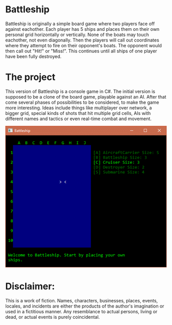 # Battleship
Battleship is originally a simple board game where two players face off against eachother. Each player has 5 ships and places them on their own personal grid horizontally or vertically. None of the boats may touch eachother, not even diagonally. Then the players will call out coordinates where they attempt to fire on their opponent's boats. The opponent would then call out "Hit!" or "Miss!". This continues until all ships of one player have been fully destroyed. 

# The project
This version of Battleship is a console game in C#. The initial version is supposed to be a clone of the board game, playable against an AI. After that come several phases of possibilities to be considered, to make the game more interesting. Ideas include things like multiplayer over network, a bigger grid, special kinds of shots that hit multiple grid cells, AIs with different names and tactics or even real-time combat and movement.

![alt text](https://github.com/Isoldhe/Battleship/blob/master/Battleship1.gif)

# Disclaimer:
This is a work of fiction. Names, characters, businesses, places, events, locales, and incidents are either the products of the author's imagination or used in a fictitious manner. Any resemblance to actual persons, living or dead, or actual events is purely coincidental.
